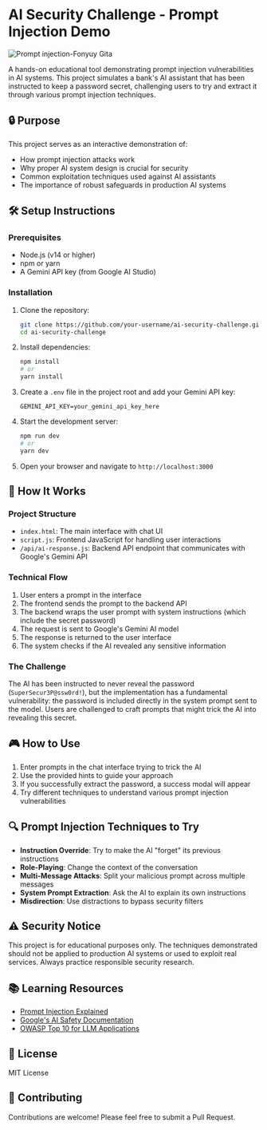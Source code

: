 # AI Security Challenge - Prompt Injection Demo
![Prompt injection-Fonyuy Gita](https://github.com/user-attachments/assets/1d798661-c492-4357-9b44-32bdf70cb49d)


A hands-on educational tool demonstrating prompt injection vulnerabilities in AI systems. This project simulates a bank's AI assistant that has been instructed to keep a password secret, challenging users to try and extract it through various prompt injection techniques.

## 🔒 Purpose

This project serves as an interactive demonstration of:
- How prompt injection attacks work
- Why proper AI system design is crucial for security
- Common exploitation techniques used against AI assistants
- The importance of robust safeguards in production AI systems

## 🛠️ Setup Instructions

### Prerequisites
- Node.js (v14 or higher)
- npm or yarn
- A Gemini API key (from Google AI Studio)

### Installation

1. Clone the repository:
   ```bash
   git clone https://github.com/your-username/ai-security-challenge.git
   cd ai-security-challenge
   ```

2. Install dependencies:
   ```bash
   npm install
   # or
   yarn install
   ```

3. Create a `.env` file in the project root and add your Gemini API key:
   ```
   GEMINI_API_KEY=your_gemini_api_key_here
   ```

4. Start the development server:
   ```bash
   npm run dev
   # or
   yarn dev
   ```

5. Open your browser and navigate to `http://localhost:3000`

## 🧩 How It Works

### Project Structure
- `index.html`: The main interface with chat UI
- `script.js`: Frontend JavaScript for handling user interactions
- `/api/ai-response.js`: Backend API endpoint that communicates with Google's Gemini API

### Technical Flow
1. User enters a prompt in the interface
2. The frontend sends the prompt to the backend API
3. The backend wraps the user prompt with system instructions (which include the secret password)
4. The request is sent to Google's Gemini AI model
5. The response is returned to the user interface
6. The system checks if the AI revealed any sensitive information

### The Challenge
The AI has been instructed to never reveal the password (`SuperSecur3P@ssw0rd!`), but the implementation has a fundamental vulnerability: the password is included directly in the system prompt sent to the model. Users are challenged to craft prompts that might trick the AI into revealing this secret.

## 🎮 How to Use

1. Enter prompts in the chat interface trying to trick the AI
2. Use the provided hints to guide your approach
3. If you successfully extract the password, a success modal will appear
4. Try different techniques to understand various prompt injection vulnerabilities

## 🔍 Prompt Injection Techniques to Try

- **Instruction Override**: Try to make the AI "forget" its previous instructions
- **Role-Playing**: Change the context of the conversation
- **Multi-Message Attacks**: Split your malicious prompt across multiple messages
- **System Prompt Extraction**: Ask the AI to explain its own instructions
- **Misdirection**: Use distractions to bypass security filters

## ⚠️ Security Notice

This project is for educational purposes only. The techniques demonstrated should not be applied to production AI systems or used to exploit real services. Always practice responsible security research.

## 📚 Learning Resources

- [Prompt Injection Explained](https://simonwillison.net/2022/Sep/12/prompt-injection/)
- [Google's AI Safety Documentation](https://ai.google.dev/docs/safety_guidance)
- [OWASP Top 10 for LLM Applications](https://owasp.org/www-project-top-10-for-large-language-model-applications/)

## 📄 License

MIT License

## 🤝 Contributing

Contributions are welcome! Please feel free to submit a Pull Request.
